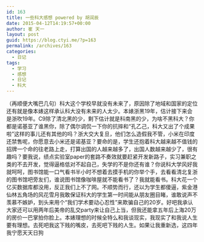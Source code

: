 ```yaml
---
id: 163
title: 一些科大感想 powered by 胡润辰
date: 2015-04-12T14:19:57+00:00
author: 崔 天一
layout: post
guid: https://blog.ctyi.me/?p=163
permalink: /archives/163
categories:
  - 日记
tags:
  - 学习
  - 感想
  - 日记
  - 科大
---
```

（再顺便大嘴巴几句）科大这个学校早就没有未来了，原因除了地域和国家的定位还有就是像本婊这样承认科大没有未来的人太少。本婊浙黑19年，估计接下来会是浙吹19年。C9除了清北黑的少，剩下估计就是科南黑的少，为啥不黑科大？你都是诺基亚了谁黑你，除了偶尔调侃一下你的抗摔和“孔乙己，科大又出了个成果啦”这样的事儿还有其他的吗？浙大交大复旦，他们怎么造假我不管，小米在印度还禁售呢，你愿意去小米还是诺基亚？要命的是，学生还抱着科大越来越不值钱的招牌一个命的往老路上走，打算出国的人越来越多了，出国人数越来越少了，很有趣吗？要我说，绩点实验室paper的套路不奏效就要赶紧开发新路子，实习兼职之类的不去开发，觉得逼格低对不起自己，失学的不是你还有谁？你说科大学风好我就呵呵，图书馆能一口气看书半小时不想着去摸手机的你举个手，去看看清北复浙的图书馆吧旁友们，谁说图书馆像咖啡屋就不能看书了？我就能看书。科大花一个亿买数据库都没用，反正我们上不了网。不顺势而行，还以为学生都傻逼，紫金港仙林五角场的风花雪月我敢保证科大的学生第一时间能从朋友圈目睹，谁敢说声不羡慕不嫉妒，到头来用个“我们学术要动心忍性”来欺骗自己的20岁。好吧我承认大家还可以用两年后美帝的乱交party来让自己上当，但我还能拿五年后上海20万的房价一巴掌拍你脸上。本婊理想的时候全特么和我谈现实，我现实了和我说人生要有理想。去死吧我这下贱的嘴皮，去死吧下贱的人生。如果让我重新选，这四年我宁愿天天日狗